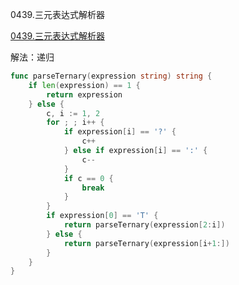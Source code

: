 0439.三元表达式解析器

[0439.三元表达式解析器](https://leetcode.cn/problems/ternary-expression-parser/)



解法：递归



```go
func parseTernary(expression string) string {
	if len(expression) == 1 {
		return expression
	} else {
		c, i := 1, 2
		for ; ; i++ {
			if expression[i] == '?' {
				c++
			} else if expression[i] == ':' {
				c--
			}
			if c == 0 {
				break
			}
		}
		if expression[0] == 'T' {
			return parseTernary(expression[2:i])
		} else {
			return parseTernary(expression[i+1:])
		}
	}
}
```


